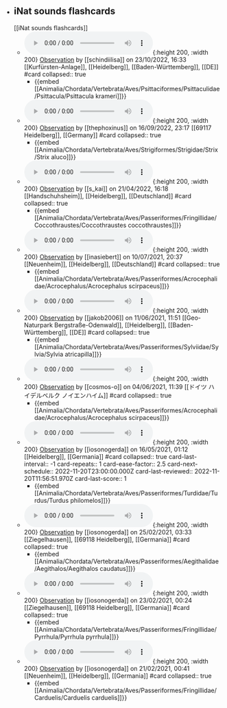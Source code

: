 

- ## iNat sounds flashcards
  [[iNat sounds flashcards]]
	- ![iNat_obs_sounds_139749931.m4a](../assets/iNat_sounds/iNat_obs_sounds_139749931.m4a){:height 200, :width 200}
	  [Observation](https://www.inaturalist.org/observations/139749931) by [[schindiilisa]] on 23/10/2022, 16:33 
	  [[Kurfürsten-Anlage]], [[Heidelberg]], [[Baden-Württemberg]], [[DE]] #card
	  collapsed:: true
		- {{embed [[Animalia/Chordata/Vertebrata/Aves/Psittaciformes/Psittaculidae/Psittacula/Psittacula krameri]]}}
	- ![iNat_obs_sounds_135297401.wav](../assets/iNat_sounds/iNat_obs_sounds_135297401.wav){:height 200, :width 200}
	  [Observation](https://www.inaturalist.org/observations/135297401) by [[thephoxinus]] on 16/09/2022, 23:17 
	  [[69117 Heidelberg]], [[Germany]] #card
	  collapsed:: true
		- {{embed [[Animalia/Chordata/Vertebrata/Aves/Strigiformes/Strigidae/Strix/Strix aluco]]}}
	- ![iNat_obs_sounds_112267448.wav](../assets/iNat_sounds/iNat_obs_sounds_112267448.wav){:height 200, :width 200}
	  [Observation](https://www.inaturalist.org/observations/112267448) by [[s_kai]] on 21/04/2022, 16:18 
	  [[Handschuhsheim]], [[Heidelberg]], [[Deutschland]] #card
	  collapsed:: true
		- {{embed [[Animalia/Chordata/Vertebrata/Aves/Passeriformes/Fringillidae/Coccothraustes/Coccothraustes coccothraustes]]}}
	- ![iNat_obs_sounds_86444941.m4a](../assets/iNat_sounds/iNat_obs_sounds_86444941.m4a){:height 200, :width 200}
	  [Observation](https://www.inaturalist.org/observations/86444941) by [[inasiebert]] on 10/07/2021, 20:37 
	  [[Neuenheim]], [[Heidelberg]], [[Deutschland]] #card
	  collapsed:: true
		- {{embed [[Animalia/Chordata/Vertebrata/Aves/Passeriformes/Acrocephalidae/Acrocephalus/Acrocephalus scirpaceus]]}}
	- ![iNat_obs_sounds_82525985.m4a](../assets/iNat_sounds/iNat_obs_sounds_82525985.m4a){:height 200, :width 200}
	  [Observation](https://www.inaturalist.org/observations/82525985) by [[jakob2006]] on 11/06/2021, 11:51 
	  [[Geo-Naturpark Bergstraße-Odenwald]], [[Heidelberg]], [[Baden-Württemberg]], [[DE]] #card
	  collapsed:: true
		- {{embed [[Animalia/Chordata/Vertebrata/Aves/Passeriformes/Sylviidae/Sylvia/Sylvia atricapilla]]}}
	- ![iNat_obs_sounds_81540618.m4a](../assets/iNat_sounds/iNat_obs_sounds_81540618.m4a){:height 200, :width 200}
	  [Observation](https://www.inaturalist.org/observations/81540618) by [[cosmos-o]] on 04/06/2021, 11:39 
	  [[ドイツ ハイデルベルク ノイエンハイム]] #card
	  collapsed:: true
		- {{embed [[Animalia/Chordata/Vertebrata/Aves/Passeriformes/Acrocephalidae/Acrocephalus/Acrocephalus scirpaceus]]}}
	- ![iNat_obs_sounds_78867210.mp3](../assets/iNat_sounds/iNat_obs_sounds_78867210.mp3){:height 200, :width 200}
	  [Observation](https://www.inaturalist.org/observations/78867210) by [[iosonogerda]] on 16/05/2021, 01:12 
	  [[Heidelberg]], [[Germania]] #card
	  collapsed:: true
	  card-last-interval:: -1
	  card-repeats:: 1
	  card-ease-factor:: 2.5
	  card-next-schedule:: 2022-11-20T23:00:00.000Z
	  card-last-reviewed:: 2022-11-20T11:56:51.970Z
	  card-last-score:: 1
		- {{embed [[Animalia/Chordata/Vertebrata/Aves/Passeriformes/Turdidae/Turdus/Turdus philomelos]]}}
	- ![iNat_obs_sounds_70106396.mp3](../assets/iNat_sounds/iNat_obs_sounds_70106396.mp3){:height 200, :width 200}
	  [Observation](https://www.inaturalist.org/observations/70106396) by [[iosonogerda]] on 25/02/2021, 03:33 
	  [[Ziegelhausen]], [[69118 Heidelberg]], [[Germania]] #card
	  collapsed:: true
		- {{embed [[Animalia/Chordata/Vertebrata/Aves/Passeriformes/Aegithalidae/Aegithalos/Aegithalos caudatus]]}}
	- ![iNat_obs_sounds_69993958.mp3](../assets/iNat_sounds/iNat_obs_sounds_69993958.mp3){:height 200, :width 200}
	  [Observation](https://www.inaturalist.org/observations/69993958) by [[iosonogerda]] on 23/02/2021, 00:24 
	  [[Ziegelhausen]], [[69118 Heidelberg]], [[Germania]] #card
	  collapsed:: true
		- {{embed [[Animalia/Chordata/Vertebrata/Aves/Passeriformes/Fringillidae/Pyrrhula/Pyrrhula pyrrhula]]}}
	- ![iNat_obs_sounds_69869979.mp3](../assets/iNat_sounds/iNat_obs_sounds_69869979.mp3){:height 200, :width 200}
	  [Observation](https://www.inaturalist.org/observations/69869979) by [[iosonogerda]] on 21/02/2021, 00:41 
	  [[Neuenheim]], [[Heidelberg]], [[Germania]] #card
	  collapsed:: true
		- {{embed [[Animalia/Chordata/Vertebrata/Aves/Passeriformes/Fringillidae/Carduelis/Carduelis carduelis]]}}